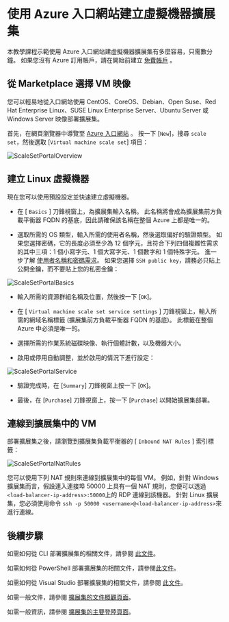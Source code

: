 <properties
    pageTitle="使用 Azure 入口網站建立虛擬機器擴展集 | Microsoft Azure"
    description="使用 Azure 入口網站部署擴展集。"
    keywords="虛擬機器擴展集" 
    services="virtual-machine-scale-sets"
    documentationCenter=""
    authors="gatneil"
    manager="madhana"
    editor="tysonn"
    tags="azure-resource-manager" />

<tags
    ms.service="virtual-machine-scale-sets"
    ms.workload="infrastructure-services"
    ms.tgt_pltfrm="vm"
    ms.devlang="na"
    ms.topic="article"
    ms.date="09/15/2016"
    ms.author="gatneil"/>


# <a name="create-a-virtual-machine-scale-set-using-the-azure-portal"></a>使用 Azure 入口網站建立虛擬機器擴展集

本教學課程示範使用 Azure 入口網站建虛擬機器擴展集有多麼容易，只需數分鐘。 如果您沒有 Azure 訂用帳戶，請在開始前建立 [免費帳戶](https://azure.microsoft.com/free/) 。

## <a name="choose-the-vm-image-from-the-marketplace"></a>從 Marketplace 選擇 VM 映像

您可以輕易地從入口網站使用 CentOS、CoreOS、Debian、Open Suse、Red Hat Enterprise Linux、SUSE Linux Enterprise Server、Ubuntu Server 或 Windows Server 映像部署擴展集。

首先，在網頁瀏覽器中導覽至 [Azure 入口網站](https://portal.azure.com) 。 按一下 [`New`]，搜尋 `scale set`，然後選取 [`Virtual machine scale set`] 項目：

![ScaleSetPortalOverview](./media/virtual-machine-scale-sets-portal-create/ScaleSetPortalOverview.PNG)

## <a name="create-the-linux-virtual-machine"></a>建立 Linux 虛擬機器

現在您可以使用預設設定並快速建立虛擬機器。

* 在 [ `Basics` ] 刀鋒視窗上，為擴展集輸入名稱。 此名稱將會成為擴展集前方負載平衡器 FQDN 的基底，因此請確保該名稱在整個 Azure 上都是唯一的。

* 選取所需的 OS 類型，輸入所需的使用者名稱，然後選取偏好的驗證類型。 如果您選擇密碼，它的長度必須至少為 12 個字元，且符合下列四個複雜性需求的其中三項：1 個小寫字元、1 個大寫字元、1 個數字和 1 個特殊字元。 進一步了解 [使用者名稱和密碼需求](../virtual-machines/virtual-machines-windows-faq.md#what-are-the-username-requirements-when-creating-a-vm)。 如果您選擇 `SSH public key`，請務必只貼上公開金鑰，而不要貼上您的私密金鑰：

![ScaleSetPortalBasics](./media/virtual-machine-scale-sets-portal-create/ScaleSetPortalBasics.PNG)

* 輸入所需的資源群組名稱及位置，然後按一下 [`OK`]。

* 在 [ `Virtual machine scale set service settings` ] 刀鋒視窗上，輸入所需的網域名稱標籤 (擴展集前方負載平衡器 FQDN 的基底)。 此標籤在整個 Azure 中必須是唯一的。

* 選擇所需的作業系統磁碟映像、執行個體計數，以及機器大小。

* 啟用或停用自動調整，並於啟用的情況下進行設定：

![ScaleSetPortalService](./media/virtual-machine-scale-sets-portal-create/ScaleSetPortalService.PNG)

* 驗證完成時，在 [`Summary`] 刀鋒視窗上按一下 [`OK`]。

* 最後，在 [`Purchase`] 刀鋒視窗上，按一下 [`Purchase`] 以開始擴展集部署。

## <a name="connect-to-a-vm-in-the-scale-set"></a>連線到擴展集中的 VM

部署擴展集之後，請瀏覽到擴展集負載平衡器的 [ `Inbound NAT Rules` ] 索引標籤：

![ScaleSetPortalNatRules](./media/virtual-machine-scale-sets-portal-create/ScaleSetPortalNatRules.PNG)

您可以使用下列 NAT 規則來連線到擴展集中的每個 VM。 例如，針對 Windows 擴展集而言，假設連入連接埠 50000 上具有一個 NAT 規則，您便可以透過 `<load-balancer-ip-address>:50000`上的 RDP 連線到該機器。 針對 Linux 擴展集，您必須使用命令 `ssh -p 50000 <username>@<load-balancer-ip-address>`來進行連線。

## <a name="next-steps"></a>後續步驟

如需如何從 CLI 部署擴展集的相關文件，請參閱 [此文件](./virtual-machine-scale-sets-cli-quick-create.md)。

如需如何從 PowerShell 部署擴展集的相關文件，請參閱[此文件](./virtual-machine-scale-sets-windows-create.md)。

如需如何從 Visual Studio 部署擴展集的相關文件，請參閱 [此文件](./virtual-machine-scale-sets-vs-create.md)。

如需一般文件，請參閱 [擴展集的文件概觀頁面](./virtual-machine-scale-sets-overview.md)。

如需一般資訊，請參閱 [擴展集的主要登陸頁面](https://azure.microsoft.com/services/virtual-machine-scale-sets/)。




<!--HONumber=Oct16_HO2-->


